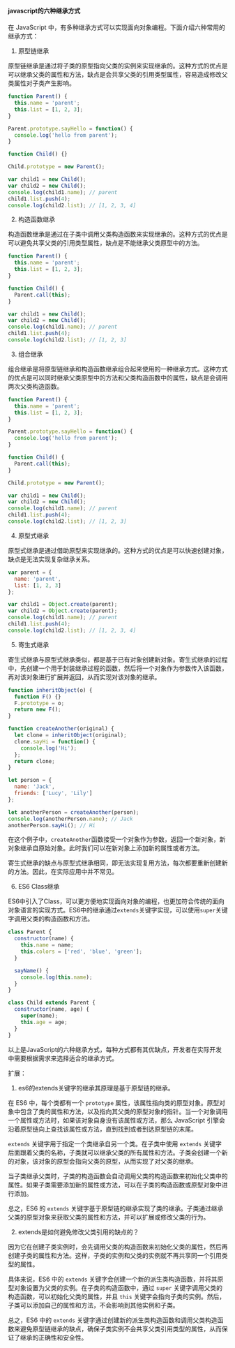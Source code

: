 

#### javascript的六种继承方式

在 JavaScript 中，有多种继承方式可以实现面向对象编程。下面介绍六种常用的继承方式：

1. 原型链继承

原型链继承是通过将子类的原型指向父类的实例来实现继承的。这种方式的优点是可以继承父类的属性和方法，缺点是会共享父类的引用类型属性，容易造成修改父类属性对子类产生影响。

```javascript
function Parent() {
  this.name = 'parent';
  this.list = [1, 2, 3];
}

Parent.prototype.sayHello = function() {
  console.log('hello from parent');
}

function Child() {}

Child.prototype = new Parent();

var child1 = new Child();
var child2 = new Child();
console.log(child1.name); // parent
child1.list.push(4);
console.log(child2.list); // [1, 2, 3, 4]
```

2. 构造函数继承

构造函数继承是通过在子类中调用父类构造函数来实现继承的。这种方式的优点是可以避免共享父类的引用类型属性，缺点是不能继承父类原型中的方法。

```javascript
function Parent() {
  this.name = 'parent';
  this.list = [1, 2, 3];
}

function Child() {
  Parent.call(this);
}

var child1 = new Child();
var child2 = new Child();
console.log(child1.name); // parent
child1.list.push(4);
console.log(child2.list); // [1, 2, 3]
```

3. 组合继承

组合继承是将原型链继承和构造函数继承组合起来使用的一种继承方式。这种方式的优点是可以同时继承父类原型中的方法和父类构造函数中的属性，缺点是会调用两次父类构造函数。

```javascript
function Parent() {
  this.name = 'parent';
  this.list = [1, 2, 3];
}

Parent.prototype.sayHello = function() {
  console.log('hello from parent');
}

function Child() {
  Parent.call(this);
}

Child.prototype = new Parent();

var child1 = new Child();
var child2 = new Child();
console.log(child1.name); // parent
child1.list.push(4);
console.log(child2.list); // [1, 2, 3]
```

4. 原型式继承

原型式继承是通过借助原型来实现继承的。这种方式的优点是可以快速创建对象，缺点是无法实现复杂继承关系。

```javascript
var parent = {
  name: 'parent',
  list: [1, 2, 3]
};

var child1 = Object.create(parent);
var child2 = Object.create(parent);
console.log(child1.name); // parent
child1.list.push(4);
console.log(child2.list); // [1, 2, 3, 4]
```

5. 寄生式继承	

寄生式继承与原型式继承类似，都是基于已有对象创建新对象。寄生式继承的过程中，先创建一个用于封装继承过程的函数，然后将一个对象作为参数传入该函数，再对该对象进行扩展并返回，从而实现对该对象的继承。

```javascript
function inheritObject(o) {
  function F() {}
  F.prototype = o;
  return new F();
}

function createAnother(original) {
  let clone = inheritObject(original);
  clone.sayHi = function() {
    console.log('Hi');
  };
  return clone;
}

let person = {
  name: 'Jack',
  friends: ['Lucy', 'Lily']
};

let anotherPerson = createAnother(person);
console.log(anotherPerson.name); // Jack
anotherPerson.sayHi(); // Hi

```

在这个例子中，`createAnother`函数接受一个对象作为参数，返回一个新对象，新对象继承自原始对象。此时我们可以在新对象上添加新的属性或者方法。

寄生式继承的缺点与原型式继承相同，即无法实现复用方法，每次都要重新创建新的方法。因此，在实际应用中并不常见。



6. ES6 Class继承

ES6中引入了Class，可以更方便地实现面向对象的编程，也更加符合传统的面向对象语言的实现方式。ES6中的继承通过`extends`关键字实现，可以使用`super`关键字调用父类的构造函数和方法。

```javascript
class Parent {
  constructor(name) {
    this.name = name;
    this.colors = ['red', 'blue', 'green'];
  }

  sayName() {
    console.log(this.name);
  }
}

class Child extends Parent {
  constructor(name, age) {
    super(name);
    this.age = age;
  }
}
```

以上是JavaScript的六种继承方式，每种方式都有其优缺点，开发者在实际开发中需要根据需求来选择适合的继承方式。

扩展：

1. es6的extends关键字的继承其原理是基于原型链的继承。

在 ES6 中，每个类都有一个 `prototype` 属性，该属性指向类的原型对象。原型对象中包含了类的属性和方法，以及指向其父类的原型对象的指针。当一个对象调用一个属性或方法时，如果该对象自身没有该属性或方法，那么 JavaScript 引擎会沿着原型链向上查找该属性或方法，直到找到或者到达原型链的末尾。

`extends` 关键字用于指定一个类继承自另一个类。在子类中使用 `extends` 关键字后面跟着父类的名称，子类就可以继承父类的所有属性和方法。子类会创建一个新的对象，该对象的原型会指向父类的原型，从而实现了对父类的继承。

当子类继承父类时，子类的构造函数会自动调用父类的构造函数来初始化父类中的属性。如果子类需要添加新的属性或方法，可以在子类的构造函数或原型对象中进行添加。

总之，ES6 的 `extends` 关键字基于原型链的继承实现了类的继承。子类通过继承父类的原型对象来获取父类的属性和方法，并可以扩展或修改父类的行为。

2. extends是如何避免修改父类引用的缺点的？

因为它在创建子类实例时，会先调用父类的构造函数来初始化父类的属性，然后再创建子类的属性和方法。这样，子类的实例和父类的实例就不再共享同一个引用类型的属性。

具体来说，ES6 中的 `extends` 关键字会创建一个新的派生类构造函数，并将其原型对象设置为父类的实例。在子类的构造函数中，通过 `super` 关键字调用父类的构造函数，可以初始化父类的属性，并且 `this` 关键字会指向子类的实例。然后，子类可以添加自己的属性和方法，不会影响到其他实例和子类。

总之，ES6 中的 `extends` 关键字通过创建新的派生类构造函数和调用父类构造函数来避免原型链继承的缺点，确保子类实例不会共享父类引用类型的属性，从而保证了继承的正确性和安全性。